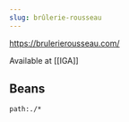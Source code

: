 ```yaml
---
slug: brûlerie-rousseau
---
```


https://brulerierousseau.com/

Available at [[IGA]]

## Beans

```query
path:./*
```